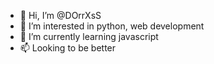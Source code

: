 - 👋 Hi, I’m @DOrrXsS
- 👀 I’m interested in python, web development
- 🌱 I’m currently learning javascript
- 📫 Looking to be better

<!---
DOrrXsS/DOrrXsS is a ✨ special ✨ repository because its `README.md` (this file) appears on your GitHub profile.
You can click the Preview link to take a look at your changes.
--->
